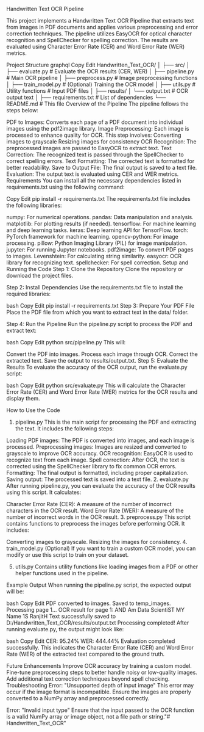 Handwritten Text OCR Pipeline

This project implements a Handwritten Text OCR Pipeline that extracts text from images in PDF documents and applies various preprocessing and error correction techniques. The pipeline utilizes EasyOCR for optical character recognition and SpellChecker for spelling correction. The results are evaluated using Character Error Rate (CER) and Word Error Rate (WER) metrics.

Project Structure
graphql
Copy
Edit
Handwritten_Text_OCR/
│
├── src/
│   ├── evaluate.py           # Evaluate the OCR results (CER, WER)
│   ├── pipeline.py           # Main OCR pipeline
│   ├── preprocess.py         # Image preprocessing functions
│   ├── train_model.py        # (Optional) Training the OCR model
│   ├── utils.py              # Utility functions                 # Input PDF files
│
├── results/
│   └── output.txt            # OCR output text
│
├── requirements.txt          # List of dependencies
└── README.md                 # This file
Overview of the Pipeline
The pipeline follows the steps below:

PDF to Images: Converts each page of a PDF document into individual images using the pdf2image library.
Image Preprocessing: Each image is processed to enhance quality for OCR. This step involves:
Converting images to grayscale
Resizing images for consistency
OCR Recognition: The preprocessed images are passed to EasyOCR to extract text.
Text Correction: The recognized text is passed through the SpellChecker to correct spelling errors.
Text Formatting: The corrected text is formatted for better readability.
Save to Output File: The final output is saved to a text file.
Evaluation: The output text is evaluated using CER and WER metrics.
Requirements
You can install all the necessary dependencies listed in requirements.txt using the following command:

Copy
Edit
pip install -r requirements.txt
The requirements.txt file includes the following libraries:

numpy: For numerical operations.
pandas: Data manipulation and analysis.
matplotlib: For plotting results (if needed).
tensorflow: For machine learning and deep learning tasks.
keras: Deep learning API for TensorFlow.
torch: PyTorch framework for machine learning.
opencv-python: For image processing.
pillow: Python Imaging Library (PIL) for image manipulation.
jupyter: For running Jupyter notebooks.
pdf2image: To convert PDF pages to images.
Levenshtein: For calculating string similarity.
easyocr: OCR library for recognizing text.
spellchecker: For spell correction.
Setup and Running the Code
Step 1: Clone the Repository
Clone the repository or download the project files.

Step 2: Install Dependencies
Use the requirements.txt file to install the required libraries:

bash
Copy
Edit
pip install -r requirements.txt
Step 3: Prepare Your PDF File
Place the PDF file from which you want to extract text in the data/ folder.

Step 4: Run the Pipeline
Run the pipeline.py script to process the PDF and extract text:

bash
Copy
Edit
python src/pipeline.py
This will:

Convert the PDF into images.
Process each image through OCR.
Correct the extracted text.
Save the output to results/output.txt.
Step 5: Evaluate the Results
To evaluate the accuracy of the OCR output, run the evaluate.py script:

bash
Copy
Edit
python src/evaluate.py
This will calculate the Character Error Rate (CER) and Word Error Rate (WER) metrics for the OCR results and display them.

How to Use the Code
1. pipeline.py
This is the main script for processing the PDF and extracting the text. It includes the following steps:

Loading PDF images: The PDF is converted into images, and each image is processed.
Preprocessing images: Images are resized and converted to grayscale to improve OCR accuracy.
OCR recognition: EasyOCR is used to recognize text from each image.
Spell correction: After OCR, the text is corrected using the SpellChecker library to fix common OCR errors.
Formatting: The final output is formatted, including proper capitalization.
Saving output: The processed text is saved into a text file.
2. evaluate.py
After running pipeline.py, you can evaluate the accuracy of the OCR results using this script. It calculates:

Character Error Rate (CER): A measure of the number of incorrect characters in the OCR result.
Word Error Rate (WER): A measure of the number of incorrect words in the OCR result.
3. preprocess.py
This script contains functions to preprocess the images before performing OCR. It includes:

Converting images to grayscale.
Resizing the images for consistency.
4. train_model.py
(Optional) If you want to train a custom OCR model, you can modify or use this script to train on your dataset.

5. utils.py
Contains utility functions like loading images from a PDF or other helper functions used in the pipeline.

Example Output
When running the pipeline.py script, the expected output will be:

bash
Copy
Edit
PDF converted to images. Saved to temp_images.
Processing page 1...
OCR result for page 1: AND Am Data ScientiST MY Name 1S RanjitH
Text successfully saved to D:/Handwritten_Text_OCR/results/output.txt
Processing completed!
After running evaluate.py, the output might look like:

bash
Copy
Edit
CER: 95.24%
WER: 444.44%
Evaluation completed successfully.
This indicates the Character Error Rate (CER) and Word Error Rate (WER) of the extracted text compared to the ground truth.

Future Enhancements
Improve OCR accuracy by training a custom model.
Fine-tune preprocessing steps to better handle noisy or low-quality images.
Add additional text correction techniques beyond spell checking.
Troubleshooting
Error: "Unsupported depth of input image"
This error may occur if the image format is incompatible. Ensure the images are properly converted to a NumPy array and preprocessed correctly.

Error: "Invalid input type"
Ensure that the input passed to the OCR function is a valid NumPy array or image object, not a file path or string."# Handwritten_Text_OCR" 
